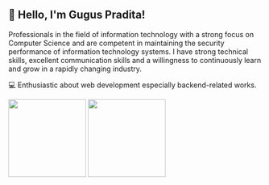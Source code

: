 ## 👋 Hello, I'm Gugus Pradita!

Professionals in the field of information technology with a strong focus on Computer Science and are competent in maintaining the security performance of information technology systems. I have strong technical skills, excellent communication skills and a willingness to continuously learn and grow in a rapidly changing industry.

💻 Enthusiastic about web development especially backend-related works.

<div>
  <a href="https://github.com/guguspradita?tab=repositories&q=&type=&language"><img height="154" src="https://github-readme-stats.vercel.app/api?username=guguspradita&show_icons=true&theme=react&count_private=true&hide=contribs" /></a>
  <img height="154" src="https://github-readme-stats.vercel.app/api/top-langs/?username=guguspradita&layout=compact&theme=react" />
</div>
